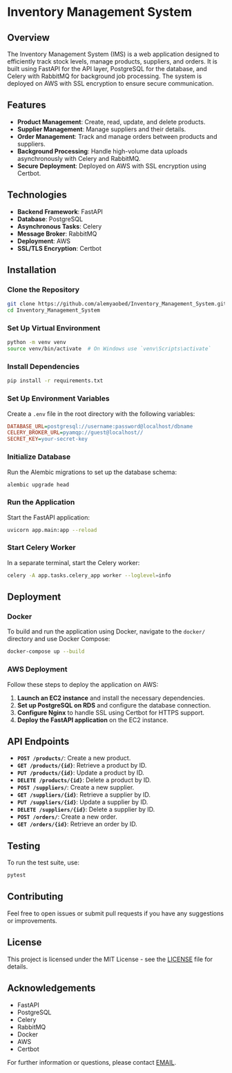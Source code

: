 # Inventory Management System

## Overview

The Inventory Management System (IMS) is a web application designed to efficiently track stock levels, manage products, suppliers, and orders. It is built using FastAPI for the API layer, PostgreSQL for the database, and Celery with RabbitMQ for background job processing. The system is deployed on AWS with SSL encryption to ensure secure communication.

## Features

- **Product Management**: Create, read, update, and delete products.
- **Supplier Management**: Manage suppliers and their details.
- **Order Management**: Track and manage orders between products and suppliers.
- **Background Processing**: Handle high-volume data uploads asynchronously with Celery and RabbitMQ.
- **Secure Deployment**: Deployed on AWS with SSL encryption using Certbot.

## Technologies

- **Backend Framework**: FastAPI
- **Database**: PostgreSQL
- **Asynchronous Tasks**: Celery
- **Message Broker**: RabbitMQ
- **Deployment**: AWS
- **SSL/TLS Encryption**: Certbot

## Installation

### Clone the Repository

```bash
git clone https://github.com/alemyaobed/Inventory_Management_System.git
cd Inventory_Management_System
```

### Set Up Virtual Environment

```bash
python -m venv venv
source venv/bin/activate  # On Windows use `venv\Scripts\activate`
```

### Install Dependencies

```bash
pip install -r requirements.txt
```

### Set Up Environment Variables

Create a `.env` file in the root directory with the following variables:

```ini
DATABASE_URL=postgresql://username:password@localhost/dbname
CELERY_BROKER_URL=pyamqp://guest@localhost//
SECRET_KEY=your-secret-key
```

### Initialize Database

Run the Alembic migrations to set up the database schema:

```bash
alembic upgrade head
```

### Run the Application

Start the FastAPI application:

```bash
uvicorn app.main:app --reload
```

### Start Celery Worker

In a separate terminal, start the Celery worker:

```bash
celery -A app.tasks.celery_app worker --loglevel=info
```

## Deployment

### Docker

To build and run the application using Docker, navigate to the `docker/` directory and use Docker Compose:

```bash
docker-compose up --build
```

### AWS Deployment

Follow these steps to deploy the application on AWS:
1. **Launch an EC2 instance** and install the necessary dependencies.
2. **Set up PostgreSQL on RDS** and configure the database connection.
3. **Configure Nginx** to handle SSL using Certbot for HTTPS support.
4. **Deploy the FastAPI application** on the EC2 instance.

## API Endpoints

- **`POST /products/`**: Create a new product.
- **`GET /products/{id}`**: Retrieve a product by ID.
- **`PUT /products/{id}`**: Update a product by ID.
- **`DELETE /products/{id}`**: Delete a product by ID.
- **`POST /suppliers/`**: Create a new supplier.
- **`GET /suppliers/{id}`**: Retrieve a supplier by ID.
- **`PUT /suppliers/{id}`**: Update a supplier by ID.
- **`DELETE /suppliers/{id}`**: Delete a supplier by ID.
- **`POST /orders/`**: Create a new order.
- **`GET /orders/{id}`**: Retrieve an order by ID.

## Testing

To run the test suite, use:

```bash
pytest
```

## Contributing

Feel free to open issues or submit pull requests if you have any suggestions or improvements.

## License

This project is licensed under the MIT License - see the [LICENSE](LICENSE) file for details.

## Acknowledgements

- FastAPI
- PostgreSQL
- Celery
- RabbitMQ
- Docker
- AWS
- Certbot

For further information or questions, please contact [EMAIL](mailto:alemyaobed@gmail.com).
